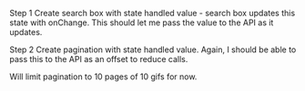 Step 1
Create search box with state handled value - search box updates this state with onChange.
This should let me pass the value to the API as it updates.

Step 2
Create pagination with state handled value.
Again, I should be able to pass this to the API as an offset to reduce calls.

Will limit pagination to 10 pages of 10 gifs for now.
